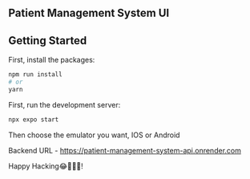 ## Patient Management System UI

## Getting Started

First, install the packages:

```bash
npm run install
# or
yarn
```

First, run the development server:

```bash
npx expo start
```

Then choose the emulator you want, IOS or Android

Backend URL - https://patient-management-system-api.onrender.com

Happy Hacking😂👨🏽‍💻!
